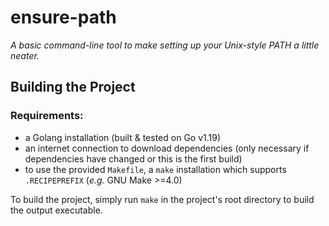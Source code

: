 # ensure-path

*A basic command-line tool to make setting up your Unix-style PATH a little neater.*

## Building the Project

### Requirements:

- a Golang installation (built & tested on Go v1.19)
- an internet connection to download dependencies (only necessary if dependencies have changed or this is the first build)
- to use the provided `Makefile`, a `make` installation which supports `.RECIPEPREFIX` (_e.g._ GNU Make >=4.0)

To build the project, simply run `make` in the project's root directory to build the output executable.

